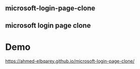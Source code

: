 ## microsoft-login-page-clone
## microsoft login page clone
# Demo
https://ahmed-elbqarey.github.io/microsoft-login-page-clone/
